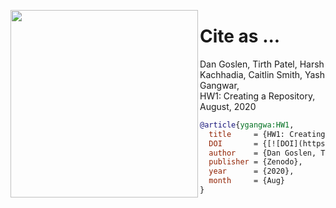  <img align=left width=300
src="https://live.staticflickr.com/1070/1430045001_7dd540ff1a_b.jpg">

# Cite as ...

Dan Goslen, Tirth Patel, Harsh Kachhadia, Caitlin Smith, Yash Gangwar,      
HW1:
Creating a Repository,   
August, 2020

```bibtex
@article{ygangwa:HW1,
  title     = {HW1: Creating a Repository},
  DOI       = {[![DOI](https://zenodo.org/badge/285840693.svg)](https://zenodo.org/badge/latestdoi/285840693)}, 
  author    = {Dan Goslen, Tirth Patel, Harsh Kachhadia, Caitlin Smith, Yash Gangwar}, 
  publisher = {Zenodo}, 
  year      = {2020}, 
  month     = {Aug}
}